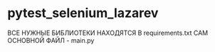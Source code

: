 # pytest_selenium_lazarev
ВСЕ НУЖНЫЕ БИБЛИОТЕКИ НАХОДЯТСЯ В requirements.txt САМ ОСНОВНОЙ ФАЙЛ - main.py
